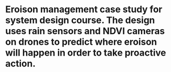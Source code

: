 # Eroison management case study for system design course. The design uses rain sensors and NDVI cameras on drones to predict where eroison will happen in order to take proactive action. 
